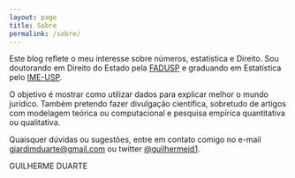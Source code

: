 ```yaml
---
layout: page
title: Sobre
permalink: /sobre/
---
```



Este blog reflete o meu interesse sobre números, estatística e Direito. Sou doutorando em Direito do Estado pela [FADUSP](http://www.direito.usp.br) e graduando em Estatística pelo [IME-USP](http://www.ime.usp.br). 

O objetivo é mostrar como utilizar dados para explicar melhor o mundo jurídico. Também pretendo fazer divulgação científica, sobretudo de artigos com modelagem teórica ou computacional e pesquisa empírica quantitativa ou qualitativa.

Quaisquer dúvidas ou sugestões, entre em contato comigo no e-mail [gjardimduarte@gmail.com](mailto:gjardimduarte@gmail.com) ou twitter [@guilhermejd1](http://twitter.com/guilhermejd1).


GUILHERME DUARTE
